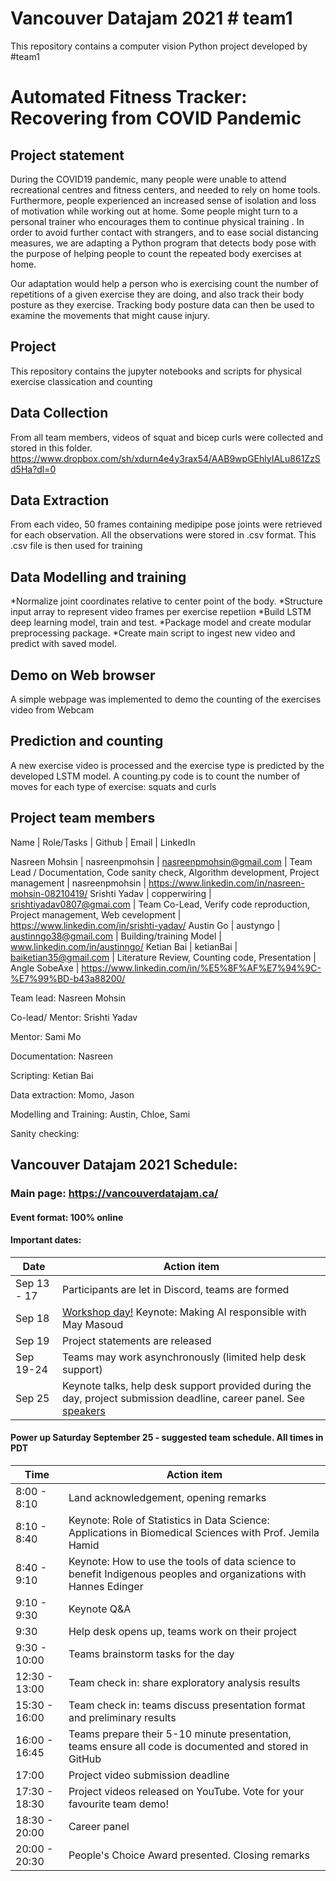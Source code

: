 # Vancouver Datajam 2021 # team1

This repository contains a computer vision Python project developed by #team1

# Automated Fitness Tracker: Recovering from COVID Pandemic
## Project statement

During the COVID19 pandemic, many people were unable to attend recreational centres and fitness centers, and needed to rely on home tools. Furthermore, people experienced an increased sense of isolation and loss of motivation while working out at home. Some people might turn to a personal trainer who encourages them to continue physical training . In order to avoid further contact with strangers, and to ease social distancing measures, we are adapting a Python program that detects body pose with the purpose of helping people to count the repeated body exercises at home.

Our adaptation would help a person who is exercising count the number of repetitions of a given exercise they are doing, and also track their body posture as they exercise. Tracking body posture data can then be used to examine the movements that might cause injury.

## Project
This repository contains the jupyter notebooks and scripts for physical exercise classication and counting

## Data Collection
From all team members, videos of squat and bicep curls were collected and stored in this folder.
https://www.dropbox.com/sh/xdurn4e4y3rax54/AAB9wpGEhlyIALu861ZzSd5Ha?dl=0


## Data Extraction
From each video, 50 frames containing medipipe pose joints were retrieved for each observation. 
All the observations were stored in .csv format. This .csv file is then used for training
 

## Data Modelling and training
*Normalize joint coordinates relative to center point of the body.
*Structure input array to represent video frames per exercise repetiion
*Build LSTM deep learning model, train and test.
*Package model and create modular preprocessing package.
*Create main script to ingest new video and predict with saved model.

## Demo on Web browser
A simple webpage was implemented to demo the counting of the exercises video from Webcam 

## Prediction and counting
A new exercise video is processed and the exercise type is predicted by the developed LSTM model. A counting.py code is to count the number of moves for each type of exercise: squats and curls

## Project team members

Name | Role/Tasks | Github | Email  | LinkedIn

Nasreen Mohsin | nasreenpmohsin | nasreenpmohsin@gmail.com | Team Lead / Documentation, Code sanity check, Algorithm development, Project management | nasreenpmohsin | https://www.linkedin.com/in/nasreen-mohsin-08210419/
Srishti Yadav | copperwiring | srishtiyadav0807@gmai.com | Team Co-Lead, Verify code reproduction, Project management, Web cevelopment | https://www.linkedin.com/in/srishti-yadav/ 
Austin Go | austyngo | austinngo38@gmail.com | Building/training Model | www.linkedin.com/in/austinngo/
Ketian Bai | ketianBai | baiketian35@gmail.com | Literature Review, Counting code, Presentation | Angle SobeAxe | https://www.linkedin.com/in/%E5%8F%AF%E7%94%9C-%E7%99%BD-b43a88200/ 






Team lead: Nasreen Mohsin

Co-lead/ Mentor: Srishti Yadav

Mentor: Sami Mo

Documentation: Nasreen 

Scripting: Ketian Bai

Data extraction: Momo, Jason

Modelling and Training: Austin, Chloe, Sami

Sanity checking: 

## Vancouver Datajam 2021 Schedule:

### Main page: https://vancouverdatajam.ca/
#### Event format: 100% online

#### Important dates: 

|Date | Action item |
| - | - |
|Sep 13 - 17 |Participants are let in Discord, teams are formed|
|Sep 18 |[Workshop day!](https://www.vancouverdatajam.ca/workshops) Keynote: Making AI responsible with May Masoud|
|Sep 19 |Project statements are released|
|Sep 19-24 |Teams may work asynchronously (limited help desk support)|
|Sep 25 |Keynote talks, help desk support provided during the day, project submission deadline, career panel. See [speakers](https://www.vancouverdatajam.ca/speakers)|

#### Power up Saturday September 25 - suggested team schedule. All times in PDT

|Time| Action item|
| - | - |
|8:00 - 8:10| Land acknowledgement, opening remarks |
|8:10 - 8:40| Keynote: Role of Statistics in Data Science: Applications in Biomedical Sciences with Prof. Jemila Hamid | 
|8:40 - 9:10| Keynote: How to use the tools of data science to benefit Indigenous peoples and organizations  with Hannes Edinger |
|9:10 -  9:30| Keynote Q&A |
|9:30 | Help desk opens up, teams work on their project |
|9:30 - 10:00| Teams brainstorm tasks for the day|
|12:30 - 13:00| Team check in: share exploratory analysis results |
|15:30 - 16:00| Team check in: teams discuss presentation format and preliminary results|
|16:00 - 16:45| Teams prepare their 5-10 minute presentation, teams ensure all code is documented and stored in GitHub|
|17:00| Project video submission deadline|
|17:30 - 18:30| Project videos released on YouTube. Vote for your favourite team demo!| 
|18:30 - 20:00 | Career panel|
|20:00 - 20:30 | People's Choice Award presented. Closing remarks|
